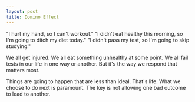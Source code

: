 ```yaml
---
layout: post
title: Domino Effect
---
```


"I hurt my hand, so I can't workout." "I didn't eat healthy this morning, so I'm going to ditch my diet today." "I didn't pass my test, so I'm going to skip studying."

We all get injured. We all eat something unhealthy at some point. We all fail tests in our life in one way or another. But it's the way we respond that matters most.

Things are going to happen that are less than ideal. That's life. What we choose to do next is paramount. The key is not allowing one bad outcome to lead to another.